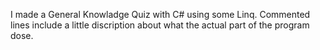 I made a General Knowladge Quiz with C# using some Linq. Commented lines include a little discription about what the actual part of the program dose.

